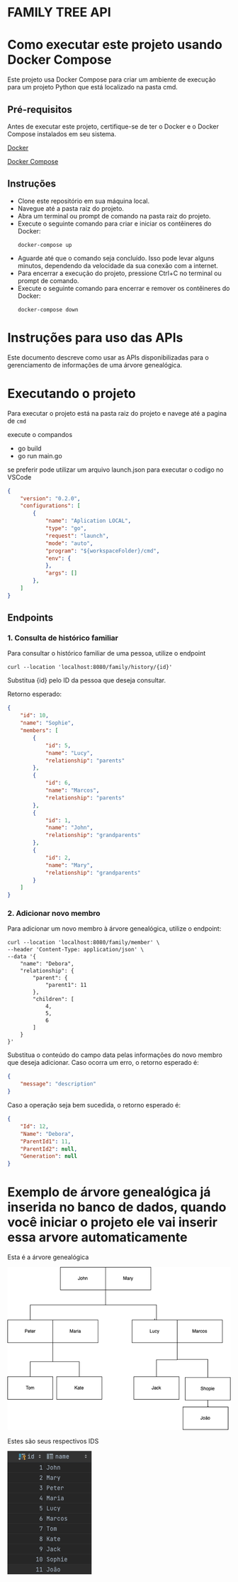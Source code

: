 # FAMILY TREE API

# Como executar este projeto usando Docker Compose


Este projeto usa Docker Compose para criar um ambiente de execução para um projeto Python que está localizado na pasta cmd.

## Pré-requisitos
Antes de executar este projeto, certifique-se de ter o Docker e o Docker Compose instalados em seu sistema.

<a href=“https://www.docker.com/get-started/“>Docker</a>

<a href=“https://docs.docker.com/compose/install/“>Docker Compose</a>

## Instruções
- Clone este repositório em sua máquina local.
- Navegue até a pasta raiz do projeto.
- Abra um terminal ou prompt de comando na pasta raiz do projeto.
- Execute o seguinte comando para criar e iniciar os contêineres do Docker:
    ```CMD
    docker-compose up
    ```
- Aguarde até que o comando seja concluído. Isso pode levar alguns minutos, dependendo da velocidade da sua conexão com a internet.
- Para encerrar a execução do projeto, pressione Ctrl+C no terminal ou prompt de comando.
- Execute o seguinte comando para encerrar e remover os contêineres do Docker:
    ```
    docker-compose down
    ```
# Instruções para uso das APIs
Este documento descreve como usar as APIs disponibilizadas para o gerenciamento de informações de uma árvore genealógica.

# Executando o projeto

Para executar o projeto está na pasta raiz do projeto e navege até a pagina de `cmd`

execute o compandos 
- go build 
- go run main.go 

se preferir pode utilizar um arquivo launch.json para executar o codigo no VSCode
```JSON
{
    "version": "0.2.0",
    "configurations": [
        {
            "name": "Aplication LOCAL",
            "type": "go",
            "request": "launch",
            "mode": "auto",
            "program": "${workspaceFolder}/cmd",
            "env": {
            },
            "args": []
        },
    ]
}
```

## Endpoints
### 1. Consulta de histórico familiar
Para consultar o histórico familiar de uma pessoa, utilize o endpoint

```CURL
curl --location 'localhost:8080/family/history/{id}'
```

Substitua {id} pelo ID da pessoa que deseja consultar.

Retorno esperado:

```JSON
{
    "id": 10,
    "name": "Sophie",
    "members": [
        {
            "id": 5,
            "name": "Lucy",
            "relationship": "parents"
        },
        {
            "id": 6,
            "name": "Marcos",
            "relationship": "parents"
        },
        {
            "id": 1,
            "name": "John",
            "relationship": "grandparents"
        },
        {
            "id": 2,
            "name": "Mary",
            "relationship": "grandparents"
        }
    ]
}
```

### 2. Adicionar novo membro
Para adicionar um novo membro à árvore genealógica, utilize o endpoint:

```CURL
curl --location 'localhost:8080/family/member' \
--header 'Content-Type: application/json' \
--data '{
    "name": "Debora",
    "relationship": {
        "parent": {
            "parent1": 11
        },
        "children": [
            4,
            5,
            6
        ]
    }
}'

```
Substitua o conteúdo do campo data pelas informações do novo membro que deseja adicionar. Caso ocorra um erro, o retorno esperado é:

```JSON
{
    "message": "description"
}
```
Caso a operação seja bem sucedida, o retorno esperado é:

```JSON
{
    "Id": 12,
    "Name": "Debora",
    "ParentId1": 11,
    "ParentId2": null,
    "Generation": null
}
```


# Exemplo de árvore genealógica já inserida no banco de dados, quando você iniciar o projeto ele vai inserir essa arvore automaticamente

Esta é a árvore genealógica

![árvore genealógica](assets/family.png)

Estes são seus respectivos IDS

![Lista de ids e nomes](assets/id.png)


